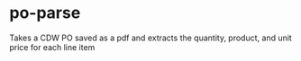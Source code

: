 # po-parse
Takes a CDW PO saved as a pdf and extracts the quantity, product, and unit price for each line item
